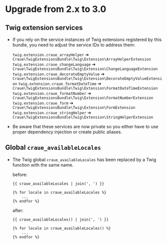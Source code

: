 # Upgrade from 2.x to 3.0

## Twig extension services

- If you rely on the service instances of Twig extensions registered by this bundle, you need to adjust the service IDs to address them:

	`twig.extension.craue_arrayHelper` ➔ `Craue\TwigExtensionsBundle\Twig\Extension\ArrayHelperExtension`
	`twig.extension.craue_changeLanguage` ➔ `Craue\TwigExtensionsBundle\Twig\Extension\ChangeLanguageExtension`
	`twig.extension.craue_decorateEmptyValue` ➔ `Craue\TwigExtensionsBundle\Twig\Extension\DecorateEmptyValueExtension`
	`twig.extension.craue_formatDateTime` ➔ `Craue\TwigExtensionsBundle\Twig\Extension\FormatDateTimeExtension`
	`twig.extension.craue_formatNumber` ➔ `Craue\TwigExtensionsBundle\Twig\Extension\FormatNumberExtension`
	`twig.extension.craue_form` ➔ `Craue\TwigExtensionsBundle\Twig\Extension\FormExtension`
	`twig.extension.craue_stringHelper` ➔ `Craue\TwigExtensionsBundle\Twig\Extension\StringHelperExtension`

- Be aware that these services are now private so you either have to use proper dependency injection or create public aliases.

## Global `craue_availableLocales`

- The Twig global `craue_availableLocales` has been replaced by a Twig function with the same name.

	before:
	```twig
	{{ craue_availableLocales | join(', ') }}

	{% for locale in craue_availableLocales %}
		...
	{% endfor %}
	```

	after:
	```twig
	{{ craue_availableLocales() | join(', ') }}

	{% for locale in craue_availableLocales() %}
		...
	{% endfor %}
	```
